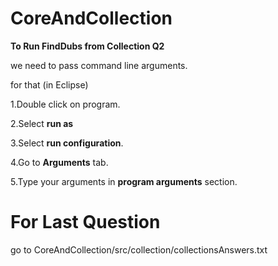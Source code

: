 # CoreAndCollection

**To Run FindDubs from Collection  Q2**

we need to pass command line arguments.

for that (in Eclipse) 

1.Double click on program.

2.Select **run as**

3.Select **run configuration**.

4.Go to **Arguments** tab.

5.Type your arguments in **program arguments** section.


# **For Last Question**

go to CoreAndCollection/src/collection/collectionsAnswers.txt


